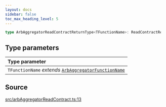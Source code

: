 ```yaml
---
layout: docs
sidebar: false
toc_max_heading_level: 5
---
```


```ts
type ArbAggregatorReadContractReturnType<TFunctionName>: ReadContractReturnType<ArbAggregatorAbi, TFunctionName>;
```

## Type parameters

| Type parameter                                                                        |
| :------------------------------------------------------------------------------------ |
| `TFunctionName` _extends_ [`ArbAggregatorFunctionName`](ArbAggregatorFunctionName.md) |

## Source

[src/arbAggregatorReadContract.ts:13](https://github.com/OffchainLabs/arbitrum-orbit-sdk/blob/9d5595a042e42f7d6b9af10a84816c98ea30f330/src/arbAggregatorReadContract.ts#L13)
